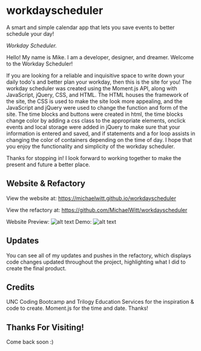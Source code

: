 # workdayscheduler
A smart and simple calendar app that lets you save events to better schedule your day! 

_Workday Scheduler._


Hello! My name is Mike. I am a developer, designer, and dreamer. Welcome to the Workday Scheduler!

If you are looking for a reliable and inquisitive space to write down your daily todo's and better plan your workday, then this is the site for you! The workday scheduler was created using the Moment.js API, along with JavaScript, jQuery, CSS, and HTML. The HTML houses the framework of the site, the CSS is used to make the site look more appealing, and the JavaScript and jQuery were used to change the function and form of the site. The time blocks and buttons were created in html, the time blocks change color by adding a css class to the appropriate elements, onclick events and local storage were added in jQuery to make sure that your information is entered and saved, and if statements and a for loop assists in changing the color of containers depending on the time of day. I hope that you enjoy the functionality and simplicity of the workday scheduler. 

Thanks for stopping in! I look forward to working together to make the present and future a better place. 

## Website & Refactory

View the website at: https://michaelwitt.github.io/workdayscheduler

View the refactory at: https://github.com/MichaelWitt/workdayscheduler

Website Preview: ![alt text](https://michaelwitt.github.io/workdayscheduler/Assets/website.png)
Demo: ![alt text](https://michaelwitt.github.io/workdayscheduler/Assets/websitedemo.png)

## Updates

You can see all of my updates and pushes in the refactory, which displays code changes updated throughout the project, highlighting what I did to create the final product.

## Credits

UNC Coding Bootcamp and Trilogy Education Services for the inspiration & code to create.
Moment.js for the time and date. Thanks! 

## Thanks For Visiting!

Come back soon :)
